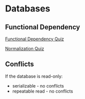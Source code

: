 # Databases
## Functional Dependency
[Functional Dependency Quiz](https://lagunita.stanford.edu/courses/DB/RD/SelfPaced/courseware/ch-relational_design_theory/seq-quiz-fd/)

[Normalization Quiz](https://lagunita.stanford.edu/courses/DB/RD/SelfPaced/courseware/ch-relational_design_theory/seq-quiz-norm/)

## Conflicts

If the database is read-only:
- serializable - no conflicts
- repeatable read - no conflicts
